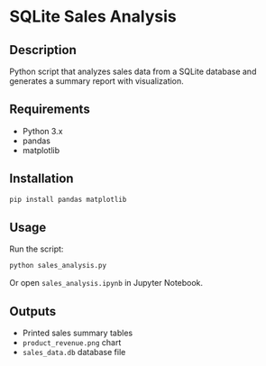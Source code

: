 # SQLite Sales Analysis

## Description
Python script that analyzes sales data from a SQLite database and generates a summary report with visualization.

## Requirements
- Python 3.x
- pandas
- matplotlib

## Installation
```bash
pip install pandas matplotlib
```

## Usage
Run the script:
```bash
python sales_analysis.py
```

Or open `sales_analysis.ipynb` in Jupyter Notebook.

## Outputs
- Printed sales summary tables
- `product_revenue.png` chart
- `sales_data.db` database file
